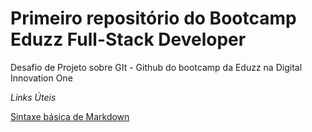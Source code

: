 # Primeiro repositório do Bootcamp Eduzz Full-Stack Developer

Desafio de Projeto sobre GIt - Github do bootcamp da Eduzz na Digital Innovation One

*Links Úteis*

[Sintaxe básica de Markdown](https://www.markdownguide.org/basic-syntax/)
